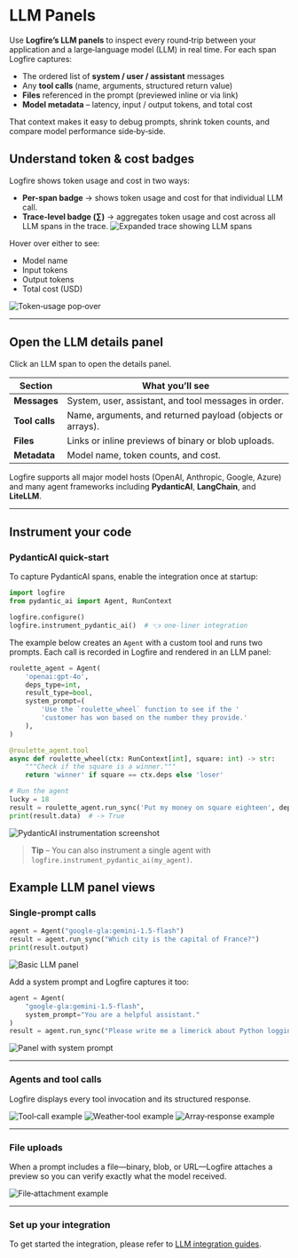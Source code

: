 # LLM Panels

Use **Logfire’s LLM panels** to inspect every round‑trip between your application and a large‑language model (LLM) in real time.
For each span Logfire captures:

* The ordered list of **system / user / assistant** messages
* Any **tool calls** (name, arguments, structured return value)
* **Files** referenced in the prompt (previewed inline or via link)
* **Model metadata** – latency, input / output tokens, and total cost

That context makes it easy to debug prompts, shrink token counts, and compare model performance side‑by‑side.

## Understand token & cost badges

Logfire shows token usage and cost in two ways:

- **Per-span badge** → shows token usage and cost for that individual LLM call.
- **Trace-level badge (∑)** → aggregates token usage and cost across all LLM spans in the trace.
![Expanded trace showing LLM spans](../../images/llm-panels/connect-4-chat-gpt-spans.png)

Hover over either to see:
- Model name
- Input tokens
- Output tokens
- Total cost (USD)

![Token‑usage pop‑over](../../images/llm-panels/connect-4-claude-usage-pop-over.png)

---

## Open the LLM details panel

Click an LLM span to open the details panel.

| Section        | What you’ll see                                             |
|----------------|-------------------------------------------------------------|
| **Messages**   | System, user, assistant, and tool messages in order.        |
| **Tool calls** | Name, arguments, and returned payload (objects or arrays).  |
| **Files**      | Links or inline previews of binary or blob uploads.         |
| **Metadata**   | Model name, token counts, and cost.                |

Logfire supports all major model hosts (OpenAI, Anthropic, Google, Azure) and many agent frameworks including **PydanticAI**, **LangChain**, and **LiteLLM**.

---

## Instrument your code

### PydanticAI quick‑start

To capture PydanticAI spans, enable the integration once at startup:

```python
import logfire
from pydantic_ai import Agent, RunContext

logfire.configure()
logfire.instrument_pydantic_ai()  # 👈 one‑liner integration
```

The example below creates an `Agent` with a custom tool and runs two prompts.
Each call is recorded in Logfire and rendered in an LLM panel:

```python
roulette_agent = Agent(
    'openai:gpt-4o',
    deps_type=int,
    result_type=bool,
    system_prompt=(
        'Use the `roulette_wheel` function to see if the '
        'customer has won based on the number they provide.'
    ),
)

@roulette_agent.tool
async def roulette_wheel(ctx: RunContext[int], square: int) -> str:
    """Check if the square is a winner."""
    return 'winner' if square == ctx.deps else 'loser'

# Run the agent
lucky = 18
result = roulette_agent.run_sync('Put my money on square eighteen', deps=lucky)
print(result.data)  # -> True
```

![PydanticAI instrumentation screenshot](../../images/integrations/pydantic-ai/pydanticai-instrumentation-screenshot.png)

> **Tip** – You can also instrument a single agent with
> `logfire.instrument_pydantic_ai(my_agent)`.

## Example LLM panel views

### Single‑prompt calls

```python
agent = Agent("google-gla:gemini-1.5-flash")
result = agent.run_sync("Which city is the capital of France?")
print(result.output)
```

![Basic LLM panel](../../images/llm-panels/basic-llm-panel.png)

Add a system prompt and Logfire captures it too:

```python
agent = Agent(
    "google-gla:gemini-1.5-flash",
    system_prompt="You are a helpful assistant."
)
result = agent.run_sync("Please write me a limerick about Python logging.")
```

![Panel with system prompt](../../images/llm-panels/basic-llm-panel-with-system-prompt.png)

---

### Agents and tool calls

Logfire displays every tool invocation and its structured response.

![Tool‑call example](../../images/llm-panels/llm-panel-with-tool.png)
![Weather‑tool example](../../images/llm-panels/llm-panel-with-tool-weather.png)
![Array‑response example](../../images/llm-panels/llm-panel-with-tool-array-response.png)

---

### File uploads

When a prompt includes a file—binary, blob, or URL—Logfire attaches a preview so you can verify exactly what the model received.

![File‑attachment example](../../images/llm-panels/llm-panel-with-file.png)


---
### Set up your integration

To get started the integration, please refer to [LLM integration guides](../../integrations/llms/pydanticai.md).
